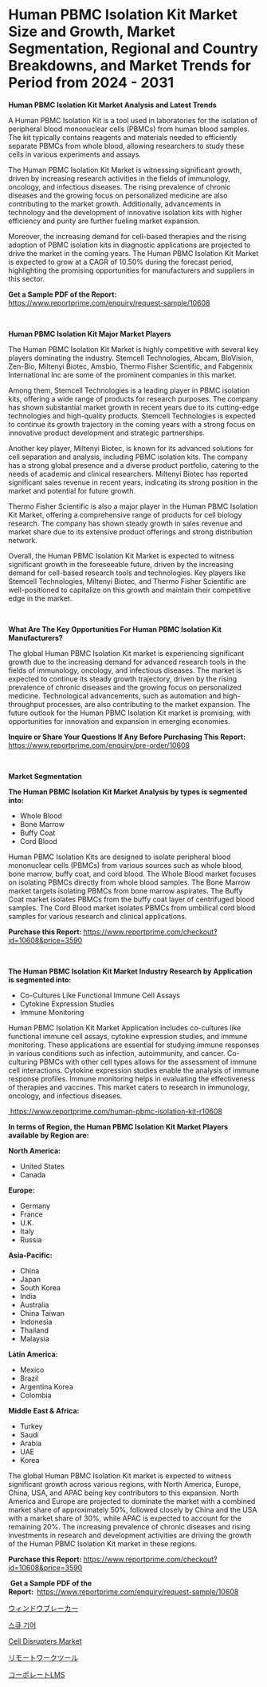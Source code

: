 <p><h1>Human PBMC Isolation Kit Market Size and Growth, Market Segmentation, Regional and Country Breakdowns, and Market Trends for Period from 2024 -  2031</h1></p><p><strong>Human PBMC Isolation Kit Market Analysis and Latest Trends</strong></p>
<p><p>A Human PBMC Isolation Kit is a tool used in laboratories for the isolation of peripheral blood mononuclear cells (PBMCs) from human blood samples. The kit typically contains reagents and materials needed to efficiently separate PBMCs from whole blood, allowing researchers to study these cells in various experiments and assays.</p><p>The Human PBMC Isolation Kit Market is witnessing significant growth, driven by increasing research activities in the fields of immunology, oncology, and infectious diseases. The rising prevalence of chronic diseases and the growing focus on personalized medicine are also contributing to the market growth. Additionally, advancements in technology and the development of innovative isolation kits with higher efficiency and purity are further fueling market expansion.</p><p>Moreover, the increasing demand for cell-based therapies and the rising adoption of PBMC isolation kits in diagnostic applications are projected to drive the market in the coming years. The Human PBMC Isolation Kit Market is expected to grow at a CAGR of 10.50% during the forecast period, highlighting the promising opportunities for manufacturers and suppliers in this sector.</p></p>
<p><strong>Get a Sample PDF of the Report:&nbsp;</strong> <a href="https://www.reportprime.com/enquiry/request-sample/10608">https://www.reportprime.com/enquiry/request-sample/10608</a></p>
<p>&nbsp;</p>
<p><strong>Human PBMC Isolation Kit Major Market Players</strong></p>
<p><p>The Human PBMC Isolation Kit Market is highly competitive with several key players dominating the industry. Stemcell Technologies, Abcam, BioVision, Zen-Bio, Miltenyi Biotec, Amsbio, Thermo Fisher Scientific, and Fabgennix International Inc are some of the prominent companies in this market.</p><p>Among them, Stemcell Technologies is a leading player in PBMC isolation kits, offering a wide range of products for research purposes. The company has shown substantial market growth in recent years due to its cutting-edge technologies and high-quality products. Stemcell Technologies is expected to continue its growth trajectory in the coming years with a strong focus on innovative product development and strategic partnerships.</p><p>Another key player, Miltenyi Biotec, is known for its advanced solutions for cell separation and analysis, including PBMC isolation kits. The company has a strong global presence and a diverse product portfolio, catering to the needs of academic and clinical researchers. Miltenyi Biotec has reported significant sales revenue in recent years, indicating its strong position in the market and potential for future growth.</p><p>Thermo Fisher Scientific is also a major player in the Human PBMC Isolation Kit Market, offering a comprehensive range of products for cell biology research. The company has shown steady growth in sales revenue and market share due to its extensive product offerings and strong distribution network.</p><p>Overall, the Human PBMC Isolation Kit Market is expected to witness significant growth in the foreseeable future, driven by the increasing demand for cell-based research tools and technologies. Key players like Stemcell Technologies, Miltenyi Biotec, and Thermo Fisher Scientific are well-positioned to capitalize on this growth and maintain their competitive edge in the market.</p></p>
<p>&nbsp;</p>
<p><strong>What Are The Key Opportunities For Human PBMC Isolation Kit Manufacturers?</strong></p>
<p><p>The global Human PBMC Isolation Kit market is experiencing significant growth due to the increasing demand for advanced research tools in the fields of immunology, oncology, and infectious diseases. The market is expected to continue its steady growth trajectory, driven by the rising prevalence of chronic diseases and the growing focus on personalized medicine. Technological advancements, such as automation and high-throughput processes, are also contributing to the market expansion. The future outlook for the Human PBMC Isolation Kit market is promising, with opportunities for innovation and expansion in emerging economies.</p></p>
<p><strong>Inquire or Share Your Questions If Any Before Purchasing This Report:</strong> <a href="https://www.reportprime.com/enquiry/pre-order/10608">https://www.reportprime.com/enquiry/pre-order/10608</a></p>
<p>&nbsp;</p>
<p><strong>Market Segmentation</strong></p>
<p><strong>The Human PBMC Isolation Kit Market Analysis by types is segmented into:</strong></p>
<p><ul><li>Whole Blood</li><li>Bone Marrow</li><li>Buffy Coat</li><li>Cord Blood</li></ul></p>
<p><p>Human PBMC Isolation Kits are designed to isolate peripheral blood mononuclear cells (PBMCs) from various sources such as whole blood, bone marrow, buffy coat, and cord blood. The Whole Blood market focuses on isolating PBMCs directly from whole blood samples. The Bone Marrow market targets isolating PBMCs from bone marrow aspirates. The Buffy Coat market isolates PBMCs from the buffy coat layer of centrifuged blood samples. The Cord Blood market isolates PBMCs from umbilical cord blood samples for various research and clinical applications.</p></p>
<p><strong>Purchase this Report:&nbsp;</strong><a href="https://www.reportprime.com/checkout?id=10608&price=3590">https://www.reportprime.com/checkout?id=10608&price=3590</a></p>
<p>&nbsp;</p>
<p><strong>The Human PBMC Isolation Kit Market Industry Research by Application is segmented into:</strong></p>
<p><ul><li>Co-Cultures Like Functional Immune Cell Assays</li><li>Cytokine Expression Studies</li><li>Immune Monitoring</li></ul></p>
<p><p>Human PBMC Isolation Kit Market Application includes co-cultures like functional immune cell assays, cytokine expression studies, and immune monitoring. These applications are essential for studying immune responses in various conditions such as infection, autoimmunity, and cancer. Co-culturing PBMCs with other cell types allows for the assessment of immune cell interactions. Cytokine expression studies enable the analysis of immune response profiles. Immune monitoring helps in evaluating the effectiveness of therapies and vaccines. This market caters to research in immunology, oncology, and infectious diseases.</p></p>
<p><a href="https://www.reportprime.com/human-pbmc-isolation-kit-r10608">&nbsp;https://www.reportprime.com/human-pbmc-isolation-kit-r10608</a></p>
<p><strong>In terms of Region, the Human PBMC Isolation Kit Market Players available by Region are:</strong></p>
<p>
    <p> <strong> North America: </strong>
        <ul>
            <li>United States</li>
            <li>Canada</li>
        </ul>
        </p> 
    <p> <strong> Europe: </strong>
        <ul>
            <li>Germany</li>
            <li>France</li>
            <li>U.K.</li>
            <li>Italy</li>
            <li>Russia</li>
        </ul>
        </p> 
    <p> <strong> Asia-Pacific: </strong>
        <ul>
            <li>China</li>
            <li>Japan</li>
            <li>South Korea</li>
            <li>India</li>
            <li>Australia</li>
            <li>China Taiwan</li>
            <li>Indonesia</li>
            <li>Thailand</li>
            <li>Malaysia</li>
        </ul>
        </p> 
    <p> <strong> Latin America: </strong>
        <ul>
            <li>Mexico</li>
            <li>Brazil</li>
            <li>Argentina Korea</li>
            <li>Colombia</li>
        </ul>
        </p> 
    <p> <strong> Middle East & Africa: </strong>
        <ul>
            <li>Turkey</li>
            <li>Saudi</li>
            <li>Arabia</li>
            <li>UAE</li>
            <li>Korea</li>
        </ul>
    </p>
    </p>
<p><p>The global Human PBMC Isolation Kit market is expected to witness significant growth across various regions, with North America, Europe, China, USA, and APAC being key contributors to this expansion. North America and Europe are projected to dominate the market with a combined market share of approximately 50%, followed closely by China and the USA with a market share of 30%, while APAC is expected to account for the remaining 20%. The increasing prevalence of chronic diseases and rising investments in research and development activities are driving the growth of the Human PBMC Isolation Kit market in these regions.</p></p>
<p><strong>Purchase this Report: </strong><a href="https://www.reportprime.com/checkout?id=10608&price=3590">https://www.reportprime.com/checkout?id=10608&price=3590</a></p>
<p>&nbsp;<strong>Get a Sample PDF of the Report:&nbsp;&nbsp;</strong><a href="https://www.reportprime.com/enquiry/request-sample/10608">https://www.reportprime.com/enquiry/request-sample/10608</a></p>
<p><strong></strong></p>
<p><p><a href="https://medium.com/@torreyjones1910/%E7%AA%93%E7%A0%B4%E5%A3%8A%E8%80%85%E5%B8%82%E5%A0%B4%E5%88%86%E6%9E%90-%E3%81%9D%E3%81%AEcagr-%E5%B8%82%E5%A0%B4%E3%82%BB%E3%82%B0%E3%83%A1%E3%83%B3%E3%83%86%E3%83%BC%E3%82%B7%E3%83%A7%E3%83%B3-%E3%81%8A%E3%82%88%E3%81%B3%E4%B8%96%E7%95%8C%E7%9A%84%E3%81%AA%E6%A5%AD%E7%95%8C%E6%A6%82%E8%A6%81-b8939fd82139">ウィンドウブレーカー</a></p><p><a href="https://medium.com/@darrickdibbert2022/%ED%9C%98%EC%96%B4%EC%A7%84-%EA%B8%B0%EC%96%B4-%EC%8B%9C%EC%9E%A5-%EA%B7%9C%EB%AA%A8-%EB%B0%8F-%EC%8B%9C%EC%9E%A5-%EB%8F%99%ED%96%A5-%EC%82%B0%EC%97%85-%EC%A0%84%EC%B2%B4-%EA%B0%9C%EC%9A%94-2024%EB%85%84%EB%B6%80%ED%84%B0-2031%EB%85%84%EA%B9%8C%EC%A7%80-2663c41800b6">스큐 기어</a></p><p><a href="https://github.com/JuliaFadel1922/Market-Research-Report-List-1/blob/main/cell-disrupters-market.md">Cell Disrupters Market</a></p><p><a href="https://medium.com/@ferneconroy11/%E3%83%AA%E3%83%A2%E3%83%BC%E3%83%88%E3%83%AF%E3%83%BC%E3%82%AF%E3%83%84%E3%83%BC%E3%83%AB%E5%B8%82%E5%A0%B4%E3%81%AE%E3%83%AC%E3%83%9D%E3%83%BC%E3%83%88%E3%81%AF-%E3%81%93%E3%81%AE%E5%B8%82%E5%A0%B4%E3%81%AE%E6%9C%80%E6%96%B0%E3%81%AE%E3%83%88%E3%83%AC%E3%83%B3%E3%83%89%E3%81%A8%E6%88%90%E9%95%B7%E6%A9%9F%E4%BC%9A%E3%82%92%E6%98%8E%E3%82%89%E3%81%8B%E3%81%AB%E3%81%97%E3%81%BE%E3%81%99-a18c7934932a">リモートワークツール</a></p><p><a href="https://github.com/DemarcusKuhlman/Market-Research-Report-List-1/blob/main/193916579652.md">コーポレートLMS</a></p></p>